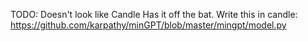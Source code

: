 TODO:
Doesn't look like Candle Has it off the bat.
Write this in candle:
https://github.com/karpathy/minGPT/blob/master/mingpt/model.py
